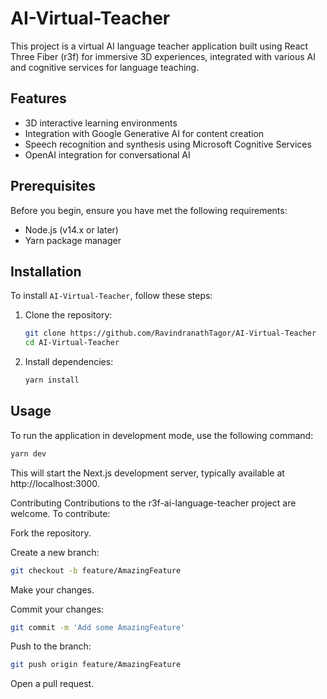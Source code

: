 # AI-Virtual-Teacher

This project is a virtual AI language teacher application built using React Three Fiber (r3f) for immersive 3D experiences, integrated with various AI and cognitive services for language teaching.

## Features

- 3D interactive learning environments
- Integration with Google Generative AI for content creation
- Speech recognition and synthesis using Microsoft Cognitive Services
- OpenAI integration for conversational AI

## Prerequisites

Before you begin, ensure you have met the following requirements:

- Node.js (v14.x or later)
- Yarn package manager

## Installation

To install `AI-Virtual-Teacher`, follow these steps:

1. Clone the repository:

    ```bash
    git clone https://github.com/RavindranathTagor/AI-Virtual-Teacher
    cd AI-Virtual-Teacher
    ```

2. Install dependencies:

    ```bash
    yarn install
    ```

## Usage

To run the application in development mode, use the following command:

```bash
yarn dev
```


This will start the Next.js development server, typically available at http://localhost:3000.


Contributing
Contributions to the r3f-ai-language-teacher project are welcome. To contribute:

Fork the repository.

Create a new branch:

```bash
git checkout -b feature/AmazingFeature
```

Make your changes.

Commit your changes:

```bash
git commit -m 'Add some AmazingFeature'
```

Push to the branch:

```bash
git push origin feature/AmazingFeature
```

Open a pull request.
